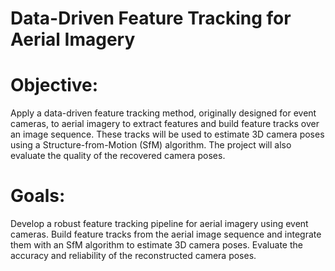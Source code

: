 # Data-Driven Feature Tracking for Aerial Imagery

# Objective:
Apply a data-driven feature tracking method, originally designed for event cameras, to aerial imagery to extract features and build feature tracks over an image sequence. These tracks will be used to estimate 3D camera poses using a Structure-from-Motion (SfM) algorithm. The project will also evaluate the quality of the recovered camera poses. 

# Goals: 
Develop a robust feature tracking pipeline for aerial imagery using event cameras. 
Build feature tracks from the aerial image sequence and integrate them with an SfM algorithm to estimate 3D camera poses. 
Evaluate the accuracy and reliability of the reconstructed camera poses. 

